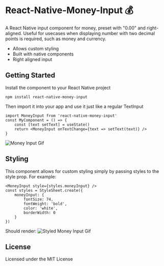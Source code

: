 # React-Native-Money-Input 💰
A React Native input component for money, preset with "0.00" and right-aligned.
Useful for usecases when displaying number with two decimal points is required, such as money and currency.
* Allows custom styling
* Built with native components
* Right aligned input
## Getting Started
Install the component to your React Native project
```
npm install react-native-money-input
```
Then import it into your app and use it just like a regular TextInput
```
import MoneyInput from 'react-native-money-input'
const MyComponent = () => {
    const [text setText] = useState()
    return <MoneyInput onTextChange={text => setText(text)} />
}
```
![Money Input Gif](https://media.giphy.com/media/D7JtDrZGu2srLNyIWZ/giphy.gif)
## Styling
This component allows for custom styling simply by passing styles to the style prop. For example:
```
<MoneyInput style={styles.moneyInput} />
const styles = StyleSheet.create({
    moneyInput: {
        fontSize: 74,
        fontWeight: 'bold',
        color: 'white',
        borderWidth: 0
    }
})
```
Should render:
![Styled Money Input Gif](https://media.giphy.com/media/62U1Aa1h3qyo6dgoh6/giphy.gif)
## License
Licensed under the MIT License